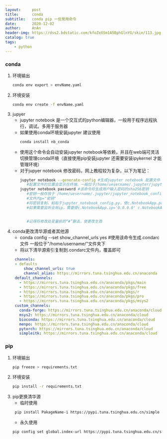 ```yaml
---
layout:     post
title:      conda
subtitle:   conda pip 一些常用命令
date:       2020-12-02
author:     AnAn
header-img: https://dss2.bdstatic.com/kfoZeXSm1A5BphGlnYG/skin/113.jpg
catalog: true
tags:
    - python
---
```


### conda
1. 环境输出
    ```bash
    conda env export > envName.yaml
    ```
2. 环境安装
    ```bash
    conda env create -f envName.yaml
    ```
3. jupyer
   - jupyter notebook 是一个交互式的python编辑器，一般用于程序远程执行，调试。多用于服务器
   - 如果使用conda环境安装jupyter 建议使用
     ```bash
     conda install nb_conda 
     ```
   - 使用这个命令会自动安装jupyter notebook等依赖，并且在web端可灵活切换管理conda环境（直接使用pip安装jupyter 还需要安装ipykernel 才能管理环境）
   - 对于jupyer notebook 修改密码，网上教程较为复杂，以下为笔记：
     ```bash
     jupyter notebook --generate-config #生成jupyter notebook 配置文件
        #配置文件的位置会显示在终端，一般位于/home/uesername/.jupyter/jupyter_notebook_config.py
     jupyter notebook password #该命令将生成用户输入密码的sha256密钥
        #密钥一般存放于 /home/uesername/.jupyter/jupyter_notebook_config.json 文件
        #文件内p="密钥"
        #将密钥复制，粘贴于jupyter_notebook_config.py，使c.NotebookApp.password='密钥'
        #如果需要监听全局ip，需要使c.NotebookApp.ip='0.0.0.0' c.NotebookApp.allow_remote_access = True
        

        #记得将修改处变量前的“#”删去，使更改生效
     ```
4. conda更改清华源或者其他源
   - conda config --set show_channel_urls yes #使用该命令生成.condarc文件 一般位于"/home/username/"文件夹下
   - 将以下清华源索引复制到.condarc文件内，覆盖即可
   ```yaml
    channels:
    - defaults
        show_channel_urls: true
        channel_alias: https://mirrors.tuna.tsinghua.edu.cn/anaconda
    default_channels:
      - https://mirrors.tuna.tsinghua.edu.cn/anaconda/pkgs/main
      - https://mirrors.tuna.tsinghua.edu.cn/anaconda/pkgs/free
      - https://mirrors.tuna.tsinghua.edu.cn/anaconda/pkgs/r
      - https://mirrors.tuna.tsinghua.edu.cn/anaconda/pkgs/pro
      - https://mirrors.tuna.tsinghua.edu.cn/anaconda/pkgs/msys2
    custom_channels:
      conda-forge: https://mirrors.tuna.tsinghua.edu.cn/anaconda/cloud
      msys2: https://mirrors.tuna.tsinghua.edu.cn/anaconda/cloud
      bioconda: https://mirrors.tuna.tsinghua.edu.cn/anaconda/cloud
      menpo: https://mirrors.tuna.tsinghua.edu.cn/anaconda/cloud
      pytorch: https://mirrors.tuna.tsinghua.edu.cn/anaconda/cloud
      simpleitk: https://mirrors.tuna.tsinghua.edu.cn/anaconda/cloud
   ```
### pip
1. 环境输出
    ```bash
    pip freeze > requirements.txt      
    ```
2. 环境安装
    ```bash
    pip install -r requirements.txt
    ```
3. pip更换清华源
   - 临时使用
   ```bash
    pip install PakageName-i https://pypi.tuna.tsinghua.edu.cn/simple some-package
   ```
   - 永久使用
   ```bash
   pip config set global.index-url https://pypi.tuna.tsinghua.edu.cn/simple
   ```
















